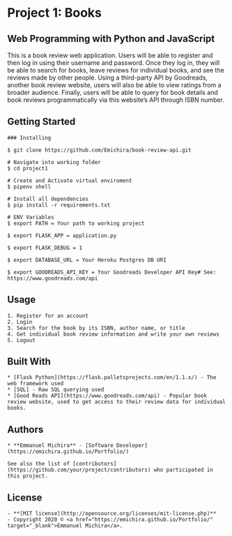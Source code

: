 # Project 1: Books

## Web Programming with Python and JavaScript

This is a book review web application. Users will be able to register and then log in using their username and password. Once they log in, they will be able to search for books, leave reviews for individual books, and see the reviews made by other people. Using a third-party API by Goodreads, another book review website, users will also be able to view ratings from a broader audience. Finally, users will be able to query for book details and book reviews programmatically via this website’s API through ISBN number.

## Getting Started
```
### Installing

$ git clone https://github.com/Emichira/book-review-api.git

# Navigate into working folder
$ cd project1

# Create and Activate virtual enviroment
$ pipenv shell

# Install all dependencies
$ pip install -r requirements.txt

# ENV Variables
$ export PATH = Your path to working project

$ export FLASK_APP = application.py

$ export FLASK_DEBUG = 1

$ export DATABASE_URL = Your Heroku Postgres DB URI

$ export GOODREADS_API_KEY = Your Goodreads Developer API Key# See: https://www.goodreads.com/api
```

## Usage
```
1. Register for an account
2. Login
3. Search for the book by its ISBN, author name, or title
4. Get individual book review information and write your own reviews
5. Logout

```

## Built With
```
* [Flask Python](https://flask.palletsprojects.com/en/1.1.x/) - The web framework used
* [SQL] - Raw SQL querying used
* [Good Reads API](https://www.goodreads.com/api) - Popular book review website, used to get access to their review data for individual books.
```
## Authors
```
* **Emmanuel Michira** - [Software Developer](https://emichira.github.io/Portfolio/)

See also the list of [contributors](https://github.com/your/project/contributors) who participated in this project.
```
## License
```
- **[MIT license](http://opensource.org/licenses/mit-license.php)**
- Copyright 2020 © <a href="https://emichira.github.io/Portfolio/" target="_blank">Emmanuel Michira</a>.

```